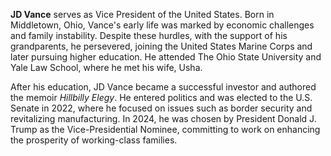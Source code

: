 **JD Vance** serves as Vice President of the United States. Born in Middletown, Ohio, Vance's early life was marked by economic challenges and family instability. Despite these hurdles, with the support of his grandparents, he persevered, joining the United States Marine Corps and later pursuing higher education. He attended The Ohio State University and Yale Law School, where he met his wife, Usha.

After his education, JD Vance became a successful investor and authored the memoir _Hillbilly Elegy_. He entered politics and was elected to the U.S. Senate in 2022, where he focused on issues such as border security and revitalizing manufacturing. In 2024, he was chosen by President Donald J. Trump as the Vice-Presidential Nominee, committing to work on enhancing the prosperity of working-class families.